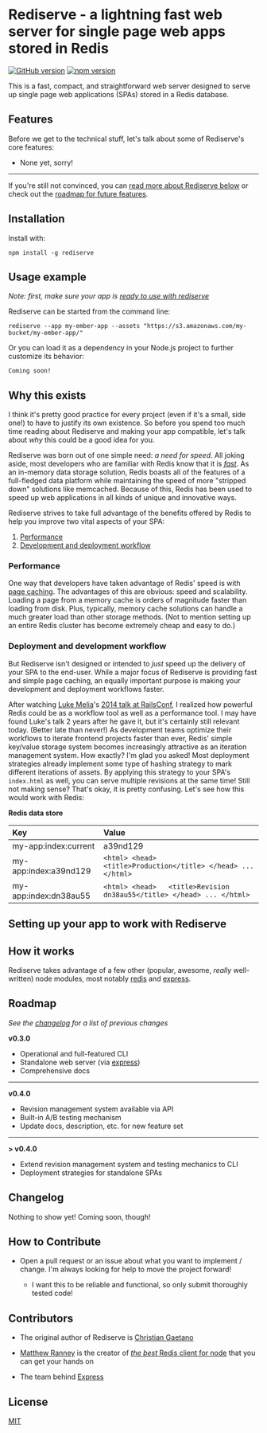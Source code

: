 # Rediserve - a lightning fast web server for single page web apps stored in Redis

[![GitHub version](https://badge.fury.io/gh/cgatno%2Frediserve.svg)](https://badge.fury.io/gh/cgatno%2Frediserve) [![npm version](https://badge.fury.io/js/rediserve.svg)](https://badge.fury.io/js/rediserve)

This is a fast, compact, and straightforward web server designed to serve up single page web applications (SPAs) stored in a Redis database.

## Features

Before we get to the technical stuff, let's talk about some of Rediserve's core features:
- None yet, sorry!

---
If you're still not convinced, you can [read more about Rediserve below](#why-this-exists) or check out the [roadmap for future features](#roadmap).

## Installation

Install with:

```
npm install -g rediserve
```

## Usage example

_Note: first, make sure your app is [ready to use with rediserve](#setting-up-your-app-to-work-with-Rediserve)_

Rediserve can be started from the command line:

```
rediserve --app my-ember-app --assets "https://s3.amazonaws.com/my-bucket/my-ember-app/"
```

Or you can load it as a dependency in your Node.js project to further customize its behavior:

```
Coming soon!
```

## Why this exists

I think it's pretty good practice for every project (even if it's a small, side one!) to have to justify its own existence. So before you spend too much time reading about Rediserve and making your app compatible, let's talk about _why_ this could be a good idea for you.

Rediserve was born out of one simple need: _a need for speed_. All joking aside, most developers who are familiar with Redis know that it is [_fast_](https://redis.io/topics/benchmarks). As an in-memory data storage solution, Redis boasts all of the features of a full-fledged data platform while maintaining the speed of more "stripped down" solutions like memcached. Because of this, Redis has been used to speed up web applications in all kinds of unique and innovative ways.

Rediserve strives to take full advantage of the benefits offered by Redis to help you improve two vital aspects of your SPA:
1. [Performance](#performance)
2. [Development and deployment workflow](#deployment-and-development-workflow)

### Performance

One way that developers have taken advantage of Redis' speed is with [page caching](https://redislabs.com/ebook/redis-in-action/part-1-getting-started/chapter-2-anatomy-of-a-redis-web-application/2-3-web-page-caching). The advantages of this are obvious: speed and scalability. Loading a page from a memory cache is orders of magnitude faster than loading from disk. Plus, typically, memory cache solutions can handle a much greater load than other storage methods. (Not to mention setting up an entire Redis cluster has become extremely cheap and easy to do.)

### Deployment and development workflow

But Rediserve isn't designed or intended to _just_ speed up the delivery of your SPA to the end-user. While a major focus of Rediserve is providing fast and simple page caching, an equally important purpose is making your development and deployment workflows faster.

After watching [Luke Melia](http://www.lukemelia.com/)'s [2014 talk at RailsConf](https://www.youtube.com/watch?v=QZVYP3cPcWQ), I realized how powerful Redis could be as a workflow tool as well as a performance tool. I may have found Luke's talk 2 years after he gave it, but it's certainly still relevant today. (Better late than never!) As development teams optimize their workflows to iterate frontend projects faster than ever, Redis' simple key/value storage system becomes increasingly attractive as an iteration management system. How exactly? I'm glad you asked! Most deployment strategies already implement some type of hashing strategy to mark different iterations of assets. By applying this strategy to your SPA's `index.html` as well, you can serve multiple revisions at the same time! Still not making sense? That's okay, it is pretty confusing. Let's see how this would work with Redis:

**Redis data store**

|          Key          |                                 Value                                  |
|:----------------------|:------------------------------------------------------------------------|
| my-app:index:current  | a39nd129                                                               |
| my-app:index:a39nd129 | `<html> <head>   <title>Production</title> </head> ... </html>`        |
| my-app:index:dn38au55 | `<html> <head>   <title>Revision dn38au55</title> </head> ... </html>` |



## Setting up your app to work with Rediserve



## How it works

Rediserve takes advantage of a few other (popular, awesome, _really_ well-written) node modules, most notably [redis](https://www.npmjs.com/package/redis) and [express](https://www.npmjs.com/package/express).

## Roadmap

_See the [changelog](#changelog) for a list of previous changes_

**v0.3.0**
- Operational and full-featured CLI
- Standalone web server (via [express](https://github.com/expressjs/express/))
- Comprehensive docs
---
**v0.4.0**
- Revision management system available via API
- Built-in A/B testing mechanism
- Update docs, description, etc. for new feature set
---
**> v0.4.0**
- Extend revision management system and testing mechanics to CLI
- Deployment strategies for standalone SPAs

## Changelog

Nothing to show yet! Coming soon, though!

## How to Contribute

- Open a pull request or an issue about what you want to implement / change. I'm always looking for help to move the project forward!

  - I want this to be reliable and functional, so only submit thoroughly tested code!

## Contributors

- The original author of Rediserve is [Christian Gaetano](https://github.com/cgatno)

- [Matthew Ranney](https://github.com/mranney) is the creator of [_the best_ Redis client for node](https://github.com/NodeRedis/node_redis) that you can get your hands on

- The team behind [Express](https://github.com/expressjs/express/)

## License

[MIT](LICENSE)
